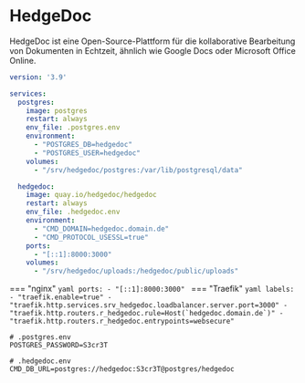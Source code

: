 # HedgeDoc

HedgeDoc ist eine Open-Source-Plattform für die kollaborative Bearbeitung von Dokumenten in Echtzeit, ähnlich wie Google
Docs oder Microsoft Office Online.

```yaml
version: '3.9'

services:
  postgres:
    image: postgres
    restart: always
    env_file: .postgres.env
    environment:
      - "POSTGRES_DB=hedgedoc"
      - "POSTGRES_USER=hedgedoc"
    volumes:
      - "/srv/hedgedoc/postgres:/var/lib/postgresql/data"

  hedgedoc:
    image: quay.io/hedgedoc/hedgedoc
    restart: always
    env_file: .hedgedoc.env
    environment:
      - "CMD_DOMAIN=hedgedoc.domain.de"
      - "CMD_PROTOCOL_USESSL=true"
    ports:
      - "[::1]:8000:3000"
    volumes:
      - "/srv/hedgedoc/uploads:/hedgedoc/public/uploads"
```

=== "nginx"
    ```yaml
        ports:
          - "[::1]:8000:3000"
    ```
=== "Traefik"
    ```yaml
        labels:
          - "traefik.enable=true"
          - "traefik.http.services.srv_hedgedoc.loadbalancer.server.port=3000"
          - "traefik.http.routers.r_hedgedoc.rule=Host(`hedgedoc.domain.de`)"
          - "traefik.http.routers.r_hedgedoc.entrypoints=websecure"
    ```

```shell
# .postgres.env
POSTGRES_PASSWORD=S3cr3T
```

```shell
# .hedgedoc.env
CMD_DB_URL=postgres://hedgedoc:S3cr3T@postgres/hedgedoc
```
